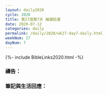 ```yaml
---
layout: daily2020
cycle: 2020
title: 第27週第7天 補漏拾遺
date: 2020-07-12
categories: daily
permalink: /daily/2020/wk27-day7-daily.html
weekNum: 27
dayNum: 7
---
```


{%- include BibleLinks2020.html -%}

### 禱告：

### 筆記與生活回應：
